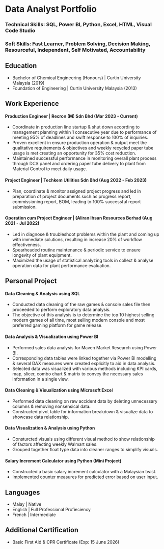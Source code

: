 # Data Analyst Portfolio

### Technical Skills: SQL, Power BI, Python, Excel, HTML, Visual Code Studio

### Soft Skills: Fast Learner, Problem Solving, Decision Making, Resourceful, Independent, Self Motivated, Accountability

## Education
 - Bachelor of Chemical Engineering (Honours) | Curtin University Malaysia (2019)
 - Foundation of Engineering | Curtin University Malaysia (2013)

## Work Experience
#### Production Engineer | Recron (M) Sdn Bhd (Mar 2023 - Current)
-  Coordinate in production line startup & shut down according to management planning within 1 consecutive year due to performance of meeting 95% of deadlines and swift response to 100% of inquiries.
- Proven excellent in ensure production operation & output meet the qualitative requirements & objectives and weekly recycled paper tube usage is met creating an opportunity for 35% cost reduction.
- Maintained successful performance in monitoring overall plant process through DCS panel and ordering paper tube delivery to plant from Material Control to meet daily usage.

#### Project Engineer | Techkem Utilities Sdn Bhd (Aug 2022 - Feb 2023)
- Plan, coordinate & monitor assigned project progress and led in preparation of project documents such as progress report, commissioning report, BOM, leading to 100% successful report submission.

#### Operation cum Project Engineer | (Aliran Ihsan Resources Berhad (Aug 2021 - Jul 2022)
- Led in diagnose & troubleshoot problems within the plant and coming up with immediate solutions, resulting in increase 20% of workflow effectiveness.
- Spearheaded routine maintenance & periodic service to ensure longevity of plant equipment.
- Maximized the usage of statistical analyzing tools in collect & analyse operation data for plant performance evaluation.

## Personal Project
#### Data Cleaning & Analysis using SQL
- Conducted data cleaning of the raw games & console sales file then proceeded to perform exploratory data analysis.
- The objective of this analysis is to determine the top 10 highest selling modern games of all time, most selling modern console and most preferred gaming platform for game release.

#### Data Analysis & Visualization using Power BI
- Performed sales data analysis for Maven Market Research using Power BI.
- Corresponding data tables were linked together via Power BI modelling & several DAX measures were created explicitly to aid in data analysis.
- Selected data was visualized with various methods including KPI cards, map, slicer, combo chart & matrix to convey the necessary sales information in a single view.

#### Data Cleaning & Visualization using Microsoft Excel
- Performed data cleaning on raw accident data by deleting unnecessary columns & removing nonsensical data.
- Constructed pivot table for information breakdown & visualize data to showcase data relationship.

#### Data Visualization & Analysis using Python
- Consturcted visuals using different visual method to show relationship of factors affecting weekly Walmart sales.
- Grouped together float type data into cleaner ranges to simplify visuals.

#### Salary Increment Calculator using Python (Mini Project)
- Constructed a basic salary increment calculator with a Malaysian twist.
- Implemented counter measures for predicted error based on user input.

## Languages
- Malay | Native
- English | Full Professional Profieciency
- French | Intermediate

## Additional Certification
- Basic First Aid & CPR Certificate (Exp: 15 June 2026)
